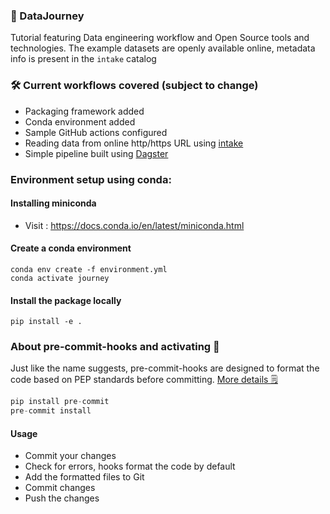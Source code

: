 ### 🚌 DataJourney
Tutorial featuring Data engineering workflow and Open Source tools and technologies.
The example datasets are openly available online, metadata info is present in the `intake` catalog

### 🛠 Current workflows covered (subject to change)
- Packaging framework added
- Conda environment added
- Sample GitHub actions configured
- Reading data from online http/https URL using [intake](https://github.com/intake/intake)
- Simple pipeline built using [Dagster](https://github.com/dagster-io/dagster)

### Environment setup using conda:

#### Installing miniconda
- Visit : https://docs.conda.io/en/latest/miniconda.html

#### Create a conda environment
```shell
conda env create -f environment.yml
conda activate journey
```

#### Install the package locally
```shell
pip install -e .
```

### About pre-commit-hooks and activating 🔌
Just like the name suggests, pre-commit-hooks are designed to format the code based on PEP standards before committing. [More details 🗒](https://pre-commit.com/)
```python
pip install pre-commit
pre-commit install
```
#### Usage
- Commit your changes
- Check for errors, hooks format the code by default
- Add the formatted files to Git
- Commit changes
- Push the changes
